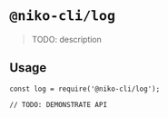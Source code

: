 # `@niko-cli/log`

> TODO: description

## Usage

```
const log = require('@niko-cli/log');

// TODO: DEMONSTRATE API
```
